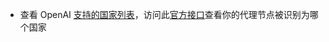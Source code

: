 - 查看 OpenAI [支持的国家列表](https://platform.openai.com/docs/supported-countries)，访问此[官方接口](https://chat.openai.com/cdn-cgi/trace)查看你的代理节点被识别为哪个国家
